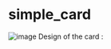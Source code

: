 # simple_card

![image](https://github.com/rammathala/simple_card/assets/98813593/94f3b264-f8cc-4e78-8d96-21c0fb9a7129)
Design of the card :
